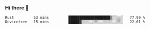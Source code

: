 ### Hi there 👋

<!--
**berkus/berkus** is a ✨ _special_ ✨ repository because its `README.md` (this file) appears on your GitHub profile.

Here are some ideas to get you started:

- 🔭 I’m currently working on ...
- 🌱 I’m currently learning ...
- 👯 I’m looking to collaborate on ...
- 🤔 I’m looking for help with ...
- 💬 Ask me about ...
- 📫 How to reach me: ...
- 😄 Pronouns: ...
- ⚡ Fun fact: ...
-->

<!--START_SECTION:waka-->

```text
Rust         53 mins         ███████████████████▒░░░░░   77.99 %
Devicetree   15 mins         █████▓░░░░░░░░░░░░░░░░░░░   22.01 %
```

<!--END_SECTION:waka-->
